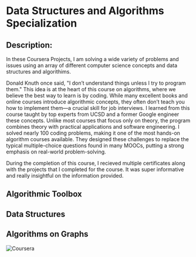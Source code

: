 # Data Structures and Algorithms Specialization

## Description:

In these Coursera Projects, I am solving a wide variety of problems and issues using an array of different computer science concepts and data structures and algorithims.

Donald Knuth once said, "I don’t understand things unless I try to program them." This idea is at the heart of this course on algorithms, where we believe the best way to learn is by coding. While many excellent books and online courses introduce algorithmic concepts, they often don’t teach you how to implement them—a crucial skill for job interviews. I learned from this course taught by top experts from UCSD and a former Google engineer these concepts. Unlike most courses that focus only on theory, the program combines theory with practical applications and software engineering. I solved nearly 100 coding problems, making it one of the most hands-on algorithm courses available. They designed these challenges to replace the typical multiple-choice questions found in many MOOCs, putting a strong emphasis on real-world problem-solving.

During the completion of this course, I recieved multiple certificates along with the projects that I completed for the course. It was super informative and really insightful on the information provided. 

## Algorithmic Toolbox

## Data Structures

## Algorithms on Graphs

![Coursera](https://img.shields.io/badge/Coursera-0056D2?logo=coursera&logoColor=fff)


